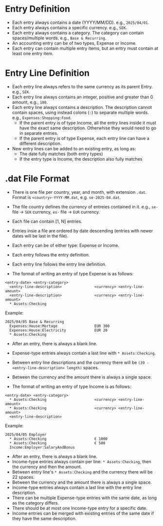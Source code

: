 # Entry Definition

- Each entry always contains a date (YYYY/MM/DD). e.g., `2025/04/01`.
- Each entry always contains a specific currency. e.g., `SEK`.
- Each entry always contains a category. The category can contain spaces/multiple words. e.g., `Base & Recurring`.
- An accounting entry can be of two types, Expense or Income.
- Each entry can contain multiple entry items, but an entry must contain at least one entry item.

# Entry Line Definition

- Each entry line always refers to the same currency as its parent Entry. e.g., `SEK`.
- Each entry line always contains an integer, positive and greater than 0 amount, e.g., `100`.
- Each entry line always contains a description. The description cannot contain spaces, using instead colons (`:`) to separate multiple words. e.g., `Expenses:Shopping:Food`.
  - If the parent entry is of type Income, all the entry lines inside it must have the exact same description. Otherwhise they would need to go in separate entries.
  - If the parent entry is of type Expense, each entry line can have a different description.
- New entry lines can be added to an existing entry, as long as:
  - The date fully matches (both entry types)
  - If the entry type is Income, the description also fully matches


# .dat File Format

- There is one file per country, year, and month, with extension `.dat`. Format is `<country>-YYYY-MM.dat`, e.g. `se-2025-04.dat`.
- The file country defines the currency of entreies contained in it. e.g., `se-` file -> `SEK` currency, `es-` file -> `EUR` currency.
- Each file can contain [1, N] entries.
- Entries insie a file are ordered by date descending (entries with newer dates will be last in the file).
- Each entry can be of either type: Expense or Income.
- Each entry follows the entry definition.
- Each entry line follows the entry line definition.

- The format of writing an entry of type Expense is as follows:
```
<entry-date> <entry-category>
  <entry-line-description>               <currency> <entry-line-amount>
  <entry-line-description>               <currency> <entry-line-amount>
  * Assets:Checking

```
Example:
```
2025/04/05 Base & Recurring
  Expenses:House:Mortage                 EUR 300
  Expenses:House:Electricity             EUR 20
  * Assets:Checking

```
- After an entry, there is always a blank line.
- Expense-type entries always contain a last line with `* Assets:Checking`.
- Between entry line descriptions and the currency there will be `(39 - <entry-line-description> length)` spaces.
- Between the currency and the amount there is always a single space.

- The format of writing an entry of type Income is as follows:
```
<entry-date> <entry-category>
  * Assets:Checking                      <currency> <entry-line-amount>
  * Assets:Checking                      <currency> <entry-line-amount>
  <entry-line-description>

```
Example:
```
2025/04/05 Employer
  * Assets:Checking                      € 1000
  * Assets:Checking                      € 500
  Income:Employer:SalaryAndBonus

```
- After an entry, there is always a blank line.
- Income-type entries always contain per line: `* Assets:Checking`, then the currency and then the amount.
- Between entry line's `* Assets:Checking` and the currency there will be 22 spaces.
- Between the currency and the amount there is always a single space.
- Income-type entries always contain a last line with the entry line description.
- There can be multiple Expense-type entries with the same date, as long as the category differs.
- There should be at most one Income-type entry for a specific date.
- Income entries can be merged with existing entries of the same date if they have the same description.
